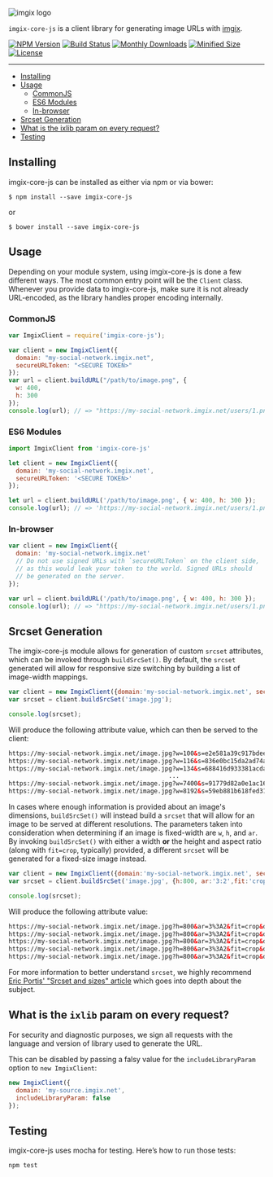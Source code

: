 <!-- ix-docs-ignore -->
![imgix logo](https://assets.imgix.net/sdk-imgix-logo.svg)

`imgix-core-js` is a client library for generating image URLs with [imgix](https://www.imgix.com/).

[![NPM Version](https://badge.fury.io/js/imgix-core-js.svg)](https://www.npmjs.com/package/imgix-core-js)
[![Build Status](https://travis-ci.org/imgix/imgix-core-js.png?branch=master)](https://travis-ci.org/imgix/imgix-core-js)
[![Monthly Downloads](https://img.shields.io/npm/dm/imgix-core-js.svg)](https://www.npmjs.com/package/imgix-core-js)
[![Minified Size](https://img.shields.io/bundlephobia/min/imgix-core-js)](https://bundlephobia.com/result?p=imgix-core-js)
[![License](https://img.shields.io/github/license/imgix/imgix-core-js)](https://github.com/imgix/imgix-core-js/blob/master/LICENSE.md)

---
<!-- /ix-docs-ignore -->

- [Installing](#installing)
- [Usage](#usage)
  - [CommonJS](#commonjs)
  - [ES6 Modules](#es6-modules)
  - [In-browser](#in-browser)
- [Srcset Generation](#srcset-generation)
- [What is the ixlib param on every request?](#what-is-the-ixlib-param-on-every-request)
- [Testing](#testing)

## Installing

imgix-core-js can be installed as either via npm or via bower:

```
$ npm install --save imgix-core-js
```

or

```
$ bower install --save imgix-core-js
```


## Usage

Depending on your module system, using imgix-core-js is done a few different ways. The most common entry point will be the `Client` class. Whenever you provide data to imgix-core-js, make sure it is not already URL-encoded, as the library handles proper encoding internally.

### CommonJS

``` javascript
var ImgixClient = require('imgix-core-js');

var client = new ImgixClient({
  domain: "my-social-network.imgix.net",
  secureURLToken: "<SECURE TOKEN>"
});
var url = client.buildURL("/path/to/image.png", {
  w: 400,
  h: 300
});
console.log(url); // => "https://my-social-network.imgix.net/users/1.png?w=400&h=300&s=…"
```

### ES6 Modules

``` javascript
import ImgixClient from 'imgix-core-js'

let client = new ImgixClient({
  domain: 'my-social-network.imgix.net',
  secureURLToken: '<SECURE TOKEN>'
});

let url = client.buildURL('/path/to/image.png', { w: 400, h: 300 });
console.log(url); // => 'https://my-social-network.imgix.net/users/1.png?w=400&h=300&s=…'
```

### In-browser

``` javascript
var client = new ImgixClient({
  domain: 'my-social-network.imgix.net'
  // Do not use signed URLs with `secureURLToken` on the client side,
  // as this would leak your token to the world. Signed URLs should
  // be generated on the server.
});

var url = client.buildURL('/path/to/image.png', { w: 400, h: 300 });
console.log(url); // => "https://my-social-network.imgix.net/users/1.png?w=400&h=300"
```

## Srcset Generation

The imgix-core-js module allows for generation of custom `srcset` attributes, which can be invoked through `buildSrcSet()`. By default, the `srcset` generated will allow for responsive size switching by building a list of image-width mappings.

```js
var client = new ImgixClient({domain:'my-social-network.imgix.net', secureURLToken:'my-token', includeLibraryParam:false});
var srcset = client.buildSrcSet('image.jpg');

console.log(srcset);
```

Will produce the following attribute value, which can then be served to the client:

```html
https://my-social-network.imgix.net/image.jpg?w=100&s=e2e581a39c917bdee50b2f8689c30893 100w,
https://my-social-network.imgix.net/image.jpg?w=116&s=836e0bc15da2ad74af8130d93a0ebda6 116w,
https://my-social-network.imgix.net/image.jpg?w=134&s=688416d933381acda1f57068709aab79 134w,
                                            ...
https://my-social-network.imgix.net/image.jpg?w=7400&s=91779d82a0e1ac16db04c522fa4017e5 7400w,
https://my-social-network.imgix.net/image.jpg?w=8192&s=59eb881b618fed314fe30cf9e3ec7b00 8192w
```

In cases where enough information is provided about an image's dimensions, `buildSrcSet()` will instead build a `srcset` that will allow for an image to be served at different resolutions. The parameters taken into consideration when determining if an image is fixed-width are `w`, `h`, and `ar`. By invoking `buildSrcSet()` with either a width **or** the height and aspect ratio (along with `fit=crop`, typically) provided, a different `srcset` will be generated for a fixed-size image instead.

```js
var client = new ImgixClient({domain:'my-social-network.imgix.net', secureURLToken:'my-token', includeLibraryParam:false});
var srcset = client.buildSrcSet('image.jpg', {h:800, ar:'3:2',fit:'crop'});

console.log(srcset);
```

Will produce the following attribute value:

```html
https://my-social-network.imgix.net/image.jpg?h=800&ar=3%3A2&fit=crop&dpr=1&s=3d754a157458402fd3e26977107ade74 1x,
https://my-social-network.imgix.net/image.jpg?h=800&ar=3%3A2&fit=crop&dpr=2&s=a984ad1a81d24d9dd7d18195d5262c82 2x,
https://my-social-network.imgix.net/image.jpg?h=800&ar=3%3A2&fit=crop&dpr=3&s=8b93ab83d3f1ede4887e6826112d60d1 3x,
https://my-social-network.imgix.net/image.jpg?h=800&ar=3%3A2&fit=crop&dpr=4&s=df7b67aa0439588edbfc1c249b3965d6 4x,
https://my-social-network.imgix.net/image.jpg?h=800&ar=3%3A2&fit=crop&dpr=5&s=7c4b8adb733db37d00240da4ca65d410 5x
```

For more information to better understand `srcset`, we highly recommend [Eric Portis' "Srcset and sizes" article](https://ericportis.com/posts/2014/srcset-sizes/) which goes into depth about the subject.

## What is the `ixlib` param on every request?

For security and diagnostic purposes, we sign all requests with the language and version of library used to generate the URL.

This can be disabled by passing a falsy value for the `includeLibraryParam` option to `new ImgixClient`:

``` javascript
new ImgixClient({
  domain: 'my-source.imgix.net',
  includeLibraryParam: false
});
```


## Testing

imgix-core-js uses mocha for testing. Here’s how to run those tests:

```
npm test
```
